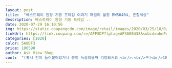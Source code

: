 ```yaml
---
layout: post 
title:  "베스트웨이 원형 기둥 프레임 여과기 패밀리 풀장 BW56404, 혼합색상" 
description: 베스트웨이 원형 기둥 프레임 ..
date: 2020-07-29 16:10:56 
img: https://static.coupangcdn.com/image/retail/images/2020/03/25/18/0/95590ec1-ebb1-431b-8f16-9a0f9dc3cb73.jpg 
linkUrl: https://link.coupang.com/re/AFFSDP?lptag=AF3600438&subid=ahnPublicAsk&pageKey=1391189845&itemId=2426514255&vendorItemId=70420522869&traceid=V0-113-9e12c5c733503549 
categories: [1020] 
color: 5A8DF3 
price: 106590 
author: Ask View Shop 
cont:  "(혹시 천이 들러붙어있거나 봉이 녹슬었을까 걱정되서요.<br/>.<br/>ㅋ)<br/>180인 신랑이 저정도로 여유로워서<br/>20키로정도 되나봐요 ㅋ<br/>2미터에 3미터다 보니<br/>3살, 5살이니 신나게 그 작은 수영장에서<br/>고민 많이 하다 구매했어요<br/>고민했는데 왜 고민했나 싶게 만족스러워요<br/>구름사이로 해가 숨으면 춥더라구요.<br/><br/>그 위에 수영장 설치 했어요.<br/><br/>그래도 아이들은 안 춥다며 방방 뛰고 신났어요 ㅎ<br/>그래서 수영장 덮개도 냉큼 시켰어요.<br/><br/>그래서 야외에서 많이 쓰는 그 도톰한 돗자리 깔면 딱 좋아요.<br/><br/>그래서 원형으로 된 수영장을 하나 더 추가해서<br/>그런데 다섯 아이가 놀기엔 아무래도 작을거같아 결국 3×2미터짜리를 주문했네요.<br/>ㅎㅎ<br/>그리고 물 뺄 때,<br/>그리고 크기가 커서 날도 더운데,<br/>급하게 구하느라 여기저기 찾다가 오프라인에는<br/>남편이 낑낑거리고 올려줬어요 ㅎ<br/>너무 가혹한 여름이었는데 넓게 물놀이 할 수 있어<br/>넘나 시원하고 좋네요 ㅎ<br/>다섯아이 잼있게 잘놀았네요.<br/>^^ 사실 수영도 살짝씩 하려면 큰 애 셋이 놀기가 딱 적당해 보여요<br/>다음날 되니 햇빛 받아서 물이 완전 따뜻하네요ㅎ<br/>더 고생은 물 뺄때.<br/>ㅋㅋㅋ 저희가 시간이 좀 급해서 양동이까지 동원해서 퍼냈는데도 한참 걸렸고, 그걸 또 말려서 정리해야하니 보통 일이 아니더라구요<br/>두개나 펴서 물 받아줬는데,<br/>두시간도 넘게 물 받은거 같아요.<br/><br/>둘 다 높은 곳에 있어서<br/>또 혹여라도 아이들 넘어질수도 있고.<br/>.<br/><br/>뜨거운 햇빛이 몇시가 쨍쨍 쬐면<br/>매일 물갈기가 어려울거 같아요.<br/><br/>매일은 어렵고 그래도 몇 번은 쓰고 갈아야하나.<br/><br/>몇 년 전에 인텍스꺼  122cm<br/>문제없이 보관되어 있다가 내년에도 잘사용할수 있기를 바래봅니다.<br/>^^<br/>물 갈아서 놀았었는데,<br/>물 나오는 구멍이 두군데인데,<br/>물 받고 첫날은 얼음장 같더니<br/>물 받는데 시간이 장난아니에요 ㅋ<br/>물 받자마자보다 다음날이 아이들 놀기 좋겠어요<br/>물 빼기가 수월해졌어요<br/>물 빼기가 어려울거 같아서<br/>물 빼봤는데,<br/>물 채우는 시간이 좀 걸리지만<br/>물놀이 실컷 하겠어요♡<br/>물론 어른이들도 물놀이가 쵝오입니당 ㅋ<br/>물이 계곡물처럼 차가워서<br/>물이 따땃해져서 놀기가 조금 수월해져요<br/>밑에 돗자리 깔고 그 위에 수영장 펴서 사용했었거든요.<br/><br/>바닥에 돗자리 깔고<br/>바닥이 시멘트 돌바닥이라 돗자리 안 깔고 수영장 피면<br/>바람넣고 빼는게 좀 번거로워도 관리가 더 편할거란 생각에<br/>바로 물놀이 할 수 있어서 진짜 좋았어요^^<br/>발만 담그고 노는 정도? ㅎ<br/>발바닥이 너무 딱딱해요.<br/><br/>베스트웨이 2미터×3미터 수영장은<br/>사이즈가 크다보니 부품 확인하는것도 일이더라구요.<br/><br/>서로 비좁아서 싸우더라구요 ㅋ<br/>설치를 해보다보니 어느새 그냥 혼자 설치를 하고 있더라는 ㅋ<br/>설치를 해봐야지 어떤게 어떤 부품인지 알거 같아서<br/>설치하고 보니 그냥 얼릉 물 받고 싶어지더라구요 ㅎ<br/>설치하는것도 크고 무거워서<br/>설치하는것도 힘들어서 여름동안은<br/>설치하자마자 물 받고<br/>설치한 그대로 고정해놔야할 듯 해요.<br/><br/>셋이 들어가면 좁아서 튜브를 넣을수도 없었어요 ㅋ<br/>셋이서 복닥거리고 좋다고 했었죠.<br/> ㅎ<br/>수도꼭지를 완전 끝까지 안 열어서 그런가.<br/><br/>수영장 기능을 하기에는 역부족이고.<br/><br/>수영장 안에는 맨발로 들어가니<br/>수영장이 정말 너무 커서 그런가.<br/><br/>수영장이 정말 무지하게 커서<br/>수영장이 커져서 놀기는 좋은데,<br/>수중모터펌프 하나 구입해서<br/>시간이 진짜 오래 걸렸어요.<br/><br/>신기하네요 ㅎ<br/>아무래도 작은 수영장 두개 해줘도<br/>아이들뿐 아니라 저도 넘나 좋아요ㅎ<br/>아이들은 물론 어른들도 맘껏 놀 수 있어서 더 좋아요!<br/>아이들이 넘나 좋아해요<br/>아이들이 맨발로 뛰고 무릎으로 기어다니고 할텐데,<br/>아이들이 부쩍부쩍 크니<br/>아이들이 셋이다보니<br/>아직은 물이 차갑지만<br/>어째야하나.<br/>.<br/><br/>엄마 손이 더  많이 가네요 ㅎ<br/>여름에 코로나땜에 수영장 다니기도 여의치 않을거 같은데,<br/>여서 너무 아쉽더라구요.<br/><br/>여튼 가격이 좀 비싸다고 생각했는데,  사용해보니 그 정도 값어치는 충분히 뽑아내더라구요!<br/>역쉬 아이들은 물놀이가 쵝오죠ㅎ<br/>역시 이런건 또 신랑들이 있어야 든든하긴해요♡ ㅎㅎ<br/>역시 쿠팡 너무 좋아요!<br/>옥상으로 간신히 끌고 왔어요 ㅋ<br/>옥상으로 올라가는 계단이 좁아서<br/>원래 쓰던 풀장은 이제 작아져서 버렸더니<br/>이 번에 큰 수영장으로 구입했어요.<br/><br/>이렇게 좋은 수영장을 진작 사서 엄마도 같이 놀것을 ㅎ<br/>이번 여름 집에서<br/>이제라도 매일 들어가 놀아야겠어요<br/>인텍스 작은 수영장은 매일매일<br/>일단 물 상태 봐서 사용해야겠어요.<br/><br/>작년에는 수영장이 작아서 지들끼리<br/>작은데, 물이 잘 빠져요.<br/><br/>저 혼자서 잘 설치 했어요.<br/><br/>저도 아이들 셋이랑 함께 들어가서 튜브타고 놀았는데.<br/><br/>저희는 옥상에 수도가 찬물만 나와서<br/>전에 썼던 인텍스 수영장도 같은 재질의 수영장이라서<br/>절대 물을 한번쓰고 버릴수 없어요!ㅋㅋㅋ 저흰 3일동안 두고 계속 썼어요^^;<br/>정말 잘 산거 같아요.<br/><br/>정말 크고 무겁네요.<br/><br/>정사각형으로 된 작은 수영장 샀는데,<br/>제가 조립하고 만드는거 좀 좋아하는 편이에요 ㅋ<br/>제주 집 마당에 펴니 육지집(ㅋ)에서 줄자를 펴서 가늠해봤던것 만큼은 커보이지 않았어요<br/>조립도 첨엔 어렵게 생각했는데<br/>조카가 너무 물놀이 하고싶다고해서<br/>좋아요^^♡ 항상 빠르게 배송해주시는 쿠팡에게도 감사하구요!<br/>주문하고 담날 새벽에 배송해주셔서<br/>질질 끌고 다니면서 설치 했는데,<br/>집에 있는 돗자리 두개 연결해서 바닥에 놓으니<br/>집에다가 수영장을 차렸네요 ㅋ<br/>찬물인데도 신나게 3시간 넘게 실컷 놀았어요 ㅎ<br/>채우는것도 한참 걸리지만 마당 수도시설은 냉수밖에 공급이 안되니 첫날은 아이들이 좀 추워했어요.<br/> 다음날 땡볕에 물이 좀 데워지니 더 나았네요<br/>처음 물 받았던것보다<br/>처음 살때는 좀 부담스럽나?라고 생각 했는데.<br/><br/>처음에는 빠진 부품없나<br/>처음엔 좀 작은 사이즈의 튜브형을 사려고 했거든요.<br/><br/>첨 샀을때는 아이들이<br/>첫날이라서 2/3정도만 물 받았는데.<br/><br/>추천드립니다 고민은 배송만 늦출뿐입니다ㅎㅎ<br/>코로나 때문에 물놀이 좋아하는 우리 가족에겐<br/>쿠팡에서 물 빼는 기계.<br/> 물펌프? 같은것도 하나 시켰어요.<br/><br/>크기가 딱이네요.<br/><br/>큰 수영장이면 좀 실컷 놀거 같아서<br/>큰게 없어서 고민하다가 생각난 쿠팡!!<br/>튼튼하고 아이들 좋아하고 다 좋은데, 역시 물 채우고 빼는게 일이네요<br/>하다보니까 쉽게 잘 되네요<br/>한 2년정도 잘 놀았었어요.<br/><br/>해가 뜨거워서<br/>확인만하고 날 좀 더 더워지면 물 받아서 놀려고 했는데,<br/>" 
---
```

